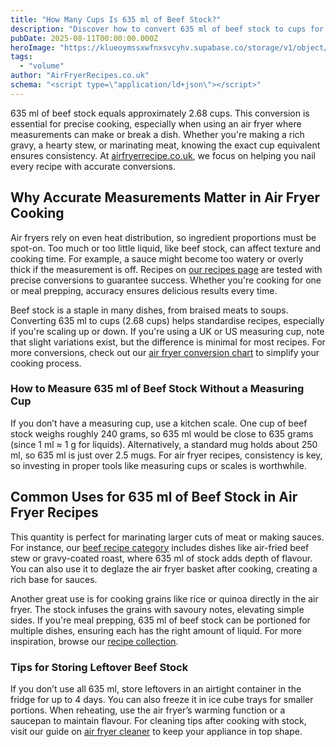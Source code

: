 ```yaml
---
title: "How Many Cups Is 635 ml of Beef Stock?"
description: "Discover how to convert 635 ml of beef stock to cups for perfect air fryer recipes. Get precise measurements and cooking tips here!"
pubDate: 2025-08-11T00:00:00.000Z
heroImage: "https://klueoymssxwfnxsvcyhv.supabase.co/storage/v1/object/public/md/how-many-cups-is-635-ml-of-beef-stock-a71f6ecd.webp"
tags:
  - "volume"
author: "AirFryerRecipes.co.uk"
schema: "<script type=\"application/ld+json\"></script>"
---
```


<p>635 ml of beef stock equals approximately 2.68 cups. This conversion is essential for precise cooking, especially when using an air fryer where measurements can make or break a dish. Whether you're making a rich gravy, a hearty stew, or marinating meat, knowing the exact cup equivalent ensures consistency. At <a href=https://www.airfryerrecipe.co.uk>airfryerrecipe.co.uk</a>, we focus on helping you nail every recipe with accurate conversions.</p>  

<h2>Why Accurate Measurements Matter in Air Fryer Cooking</h2>  
<p>Air fryers rely on even heat distribution, so ingredient proportions must be spot-on. Too much or too little liquid, like beef stock, can affect texture and cooking time. For example, a sauce might become too watery or overly thick if the measurement is off. Recipes on <a href=https://www.airfryerrecipe.co.uk/recipes>our recipes page</a> are tested with precise conversions to guarantee success. Whether you're cooking for one or meal prepping, accuracy ensures delicious results every time.</p>  

<p>Beef stock is a staple in many dishes, from braised meats to soups. Converting 635 ml to cups (2.68 cups) helps standardise recipes, especially if you're scaling up or down. If you're using a UK or US measuring cup, note that slight variations exist, but the difference is minimal for most recipes. For more conversions, check out our <a href=https://www.airfryerrecipe.co.uk/air-fryer-conversion-chart>air fryer conversion chart</a> to simplify your cooking process.</p>  

<h3>How to Measure 635 ml of Beef Stock Without a Measuring Cup</h3>  
<p>If you don’t have a measuring cup, use a kitchen scale. One cup of beef stock weighs roughly 240 grams, so 635 ml would be close to 635 grams (since 1 ml ≈ 1 g for liquids). Alternatively, a standard mug holds about 250 ml, so 635 ml is just over 2.5 mugs. For air fryer recipes, consistency is key, so investing in proper tools like measuring cups or scales is worthwhile.</p>  

<h2>Common Uses for 635 ml of Beef Stock in Air Fryer Recipes</h2>  
<p>This quantity is perfect for marinating larger cuts of meat or making sauces. For instance, our <a href=https://www.airfryerrecipe.co.uk/recipe-category/beef>beef recipe category</a> includes dishes like air-fried beef stew or gravy-coated roast, where 635 ml of stock adds depth of flavour. You can also use it to deglaze the air fryer basket after cooking, creating a rich base for sauces.</p>  

<p>Another great use is for cooking grains like rice or quinoa directly in the air fryer. The stock infuses the grains with savoury notes, elevating simple sides. If you're meal prepping, 635 ml of beef stock can be portioned for multiple dishes, ensuring each has the right amount of liquid. For more inspiration, browse our <a href=https://www.airfryerrecipe.co.uk/recipes>recipe collection</a>.</p>  

<h3>Tips for Storing Leftover Beef Stock</h3>  
<p>If you don’t use all 635 ml, store leftovers in an airtight container in the fridge for up to 4 days. You can also freeze it in ice cube trays for smaller portions. When reheating, use the air fryer’s warming function or a saucepan to maintain flavour. For cleaning tips after cooking with stock, visit our guide on <a href=https://www.airfryerrecipe.co.uk/air-fryer-cleaner>air fryer cleaner</a> to keep your appliance in top shape.</p>